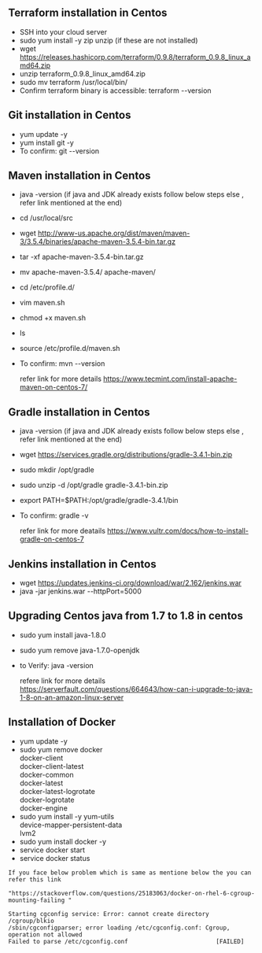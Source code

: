 ## Terraform installation in Centos

- SSH into your cloud server
- sudo yum install -y zip unzip (if these are not installed)
- wget https://releases.hashicorp.com/terraform/0.9.8/terraform_0.9.8_linux_amd64.zip
- unzip terraform_0.9.8_linux_amd64.zip
- sudo mv terraform /usr/local/bin/
- Confirm terraform binary is accessible: terraform --version

## Git installation in Centos

- yum update -y
- yum install git -y 
- To confirm: git --version 

## Maven installation in Centos

- java -version (if java and JDK already exists follow below steps else , refer link mentioned at the end)
- cd /usr/local/src
- wget http://www-us.apache.org/dist/maven/maven-3/3.5.4/binaries/apache-maven-3.5.4-bin.tar.gz
- tar -xf apache-maven-3.5.4-bin.tar.gz
- mv apache-maven-3.5.4/ apache-maven/
- cd /etc/profile.d/
- vim maven.sh
- chmod +x maven.sh
- ls
- source /etc/profile.d/maven.sh
- To confirm: mvn --version

   refer link for more details https://www.tecmint.com/install-apache-maven-on-centos-7/ 
   
 ## Gradle installation in Centos
 
 - java -version (if java and JDK already exists follow below steps else , refer link mentioned at the end)
 - wget https://services.gradle.org/distributions/gradle-3.4.1-bin.zip 
 - sudo mkdir /opt/gradle
 - sudo unzip -d /opt/gradle gradle-3.4.1-bin.zip
 - export PATH=$PATH:/opt/gradle/gradle-3.4.1/bin
 - To confirm: gradle -v
 
    refer link for more deatails https://www.vultr.com/docs/how-to-install-gradle-on-centos-7  
 
 ## Jenkins installation in Centos
 
 - wget https://updates.jenkins-ci.org/download/war/2.162/jenkins.war 
 - java -jar jenkins.war --httpPort=5000
 
 
 ## Upgrading Centos java from 1.7 to 1.8 in centos
 - sudo yum install java-1.8.0
 - sudo yum remove java-1.7.0-openjdk
 - to Verify: java -version 
   
   refere link for more details https://serverfault.com/questions/664643/how-can-i-upgrade-to-java-1-8-on-an-amazon-linux-server 
   
 ## Installation of Docker 
 
- yum update -y 
- sudo yum remove docker \
                  docker-client \
                  docker-client-latest \
                  docker-common \
                  docker-latest \
                  docker-latest-logrotate \
                  docker-logrotate \
                  docker-engine
- sudo yum install -y yum-utils \
  device-mapper-persistent-data \
  lvm2
- sudo yum install docker -y
- service docker start 
- service docker status 

````
If you face below problem which is same as mentione below the you can refer this link

"https://stackoverflow.com/questions/25183063/docker-on-rhel-6-cgroup-mounting-failing "

Starting cgconfig service: Error: cannot create directory /cgroup/blkio
/sbin/cgconfigparser; error loading /etc/cgconfig.conf: Cgroup, operation not allowed
Failed to parse /etc/cgconfig.conf                         [FAILED]

 
